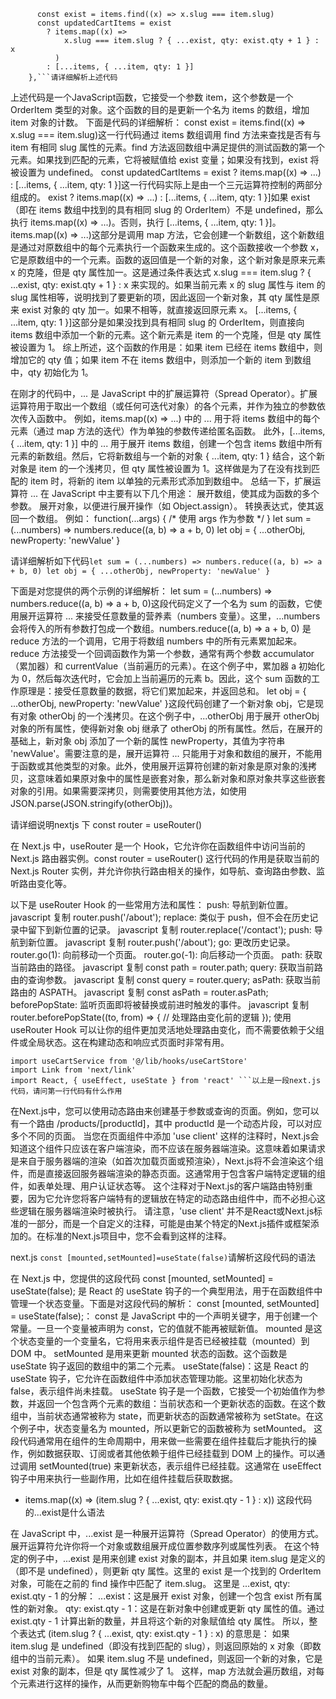```increase: (item: OrderItem) => {
      const exist = items.find((x) => x.slug === item.slug)
      const updatedCartItems = exist
        ? items.map((x) =>
            x.slug === item.slug ? { ...exist, qty: exist.qty + 1 } : x
          )
        : [...items, { ...item, qty: 1 }]
    },```请详细解析上述代码
```

上述代码是一个JavaScript函数，它接受一个参数 item，这个参数是一个 OrderItem 类型的对象。这个函数的目的是更新一个名为 items 的数组，增加 item 对象的计数。
下面是代码的详细解析：
const exist = items.find((x) => x.slug === item.slug)这一行代码通过 items 数组调用 find 方法来查找是否有与 item 有相同 slug 属性的元素。find 方法返回数组中满足提供的测试函数的第一个元素。如果找到匹配的元素，它将被赋值给 exist 变量；如果没有找到，exist 将被设置为 undefined。
const updatedCartItems = exist ? items.map((x) => ...) : [...items, { ...item, qty: 1 }]这一行代码实际上是由一个三元运算符控制的两部分组成的。
exist ? items.map((x) => ...) : [...items, { ...item, qty: 1 }]如果 exist（即在 items 数组中找到的具有相同 slug 的 OrderItem）不是 undefined，那么执行 items.map((x) => ...)。否则，执行 [...items, { ...item, qty: 1 }]。
items.map((x) => ...)这部分是调用 map 方法，它会创建一个新数组，这个新数组是通过对原数组中的每个元素执行一个函数来生成的。这个函数接收一个参数 x，它是原数组中的一个元素。函数的返回值是一个新的对象，这个新对象是原来元素 x 的克隆，但是 qty 属性加一。这是通过条件表达式 x.slug === item.slug ? { ...exist, qty: exist.qty + 1 } : x 来实现的。如果当前元素 x 的 slug 属性与 item 的 slug 属性相等，说明找到了要更新的项，因此返回一个新对象，其 qty 属性是原来 exist 对象的 qty 加一。如果不相等，就直接返回原元素 x。
[...items, { ...item, qty: 1 }]这部分是如果没找到具有相同 slug 的 OrderItem，则直接向 items 数组中添加一个新的元素。这个新元素是 item 的一个克隆，但是 qty 属性被设置为 1。
综上所述，这个函数的作用是：如果 item 已经在 items 数组中，则增加它的 qty 值；如果 item 不在 items 数组中，则添加一个新的 item 到数组中，qty 初始化为 1。

在刚才的代码中，... 是 JavaScript 中的扩展运算符（Spread Operator）。扩展运算符用于取出一个数组（或任何可迭代对象）的各个元素，并作为独立的参数依次传入函数中。
例如，items.map((x) => ...) 中的 ... 用于将 items 数组中的每个元素（通过 map 方法的迭代）作为单独的参数传递给匿名函数。
此外，[...items, { ...item, qty: 1 }] 中的 ... 用于展开 items 数组，创建一个包含 items 数组中所有元素的新数组。然后，它将新数组与一个新的对象 { ...item, qty: 1 } 结合，这个新对象是 item 的一个浅拷贝，但 qty 属性被设置为 1。这样做是为了在没有找到匹配的 item 时，将新的 item 以单独的元素形式添加到数组中。
总结一下，扩展运算符 ... 在 JavaScript 中主要有以下几个用途：
展开数组，使其成为函数的多个参数。
展开对象，以便进行展开操作（如 Object.assign）。
转换表达式，使其返回一个数组。
例如：
function(...args) { /* 使用 args 作为参数 */ }
let sum = (...numbers) => numbers.reduce((a, b) => a + b, 0)
let obj = { ...otherObj, newProperty: 'newValue' }

请详细解析如下代码```let sum = (...numbers) => numbers.reduce((a, b) => a + b, 0)
let obj = { ...otherObj, newProperty: 'newValue' }```

下面是对您提供的两个示例的详细解析：
let sum = (...numbers) => numbers.reduce((a, b) => a + b, 0)这段代码定义了一个名为 sum 的函数，它使用展开运算符 ... 来接受任意数量的营养素（numbers 变量）。这里，...numbers 会将传入的所有参数打包成一个数组。numbers.reduce((a, b) => a + b, 0) 是 reduce 方法的一个调用，它用于将数组 numbers 中的所有元素累加起来。reduce 方法接受一个回调函数作为第一个参数，通常有两个参数 accumulator（累加器）和 currentValue（当前遍历的元素）。在这个例子中，累加器 a 初始化为 0，然后每次迭代时，它会加上当前遍历的元素 b。因此，这个 sum 函数的工作原理是：接受任意数量的数据，将它们累加起来，并返回总和。
let obj = { ...otherObj, newProperty: 'newValue' }这段代码创建了一个新对象 obj，它是现有对象 otherObj 的一个浅拷贝。在这个例子中，...otherObj 用于展开 otherObj 对象的所有属性，使得新对象 obj 继承了 otherObj 的所有属性。然后，在展开的基础上，新对象 obj 添加了一个新的属性 newProperty，其值为字符串 'newValue'。需要注意的是，展开运算符 ... 只能用于对象和数组的展开，不能用于函数或其他类型的对象。此外，使用展开运算符创建的新对象是原对象的浅拷贝，这意味着如果原对象中的属性是嵌套对象，那么新对象和原对象共享这些嵌套对象的引用。如果需要深拷贝，则需要使用其他方法，如使用 JSON.parse(JSON.stringify(otherObj))。



请详细说明nextjs 下 const router = useRouter()

在 Next.js 中，useRouter 是一个 Hook，它允许你在函数组件中访问当前的 Next.js 路由器实例。const router = useRouter() 这行代码的作用是获取当前的 Next.js Router 实例，并允许你执行路由相关的操作，如导航、查询路由参数、监听路由变化等。

以下是 useRouter Hook 的一些常用方法和属性：
push: 导航到新位置。
javascript
复制
router.push('/about');
replace: 类似于 push，但不会在历史记录中留下到新位置的记录。
javascript
复制
router.replace('/contact');
push: 导航到新位置。
javascript
复制
router.push('/about');
go: 更改历史记录。
router.go(1): 向前移动一个页面。
router.go(-1): 向后移动一个页面。
path: 获取当前路由的路径。
javascript
复制
const path = router.path;
query: 获取当前路由的查询参数。
javascript
复制
const query = router.query;
asPath: 获取当前路由的 ASPATH。
javascript
复制
const asPath = router.asPath;
beforePopState: 监听页面即将被替换或前进时触发的事件。
javascript
复制
router.beforePopState((to, from) => {
  // 处理路由变化前的逻辑
});
使用 useRouter Hook 可以让你的组件更加灵活地处理路由变化，而不需要依赖于父组件或全局状态。这在构建动态和响应式页面时非常有用。



```'use client'
import useCartService from '@/lib/hooks/useCartStore'
import Link from 'next/link'
import React, { useEffect, useState } from 'react' ```以上是一段next.js代码，请问第一行代码有什么作用
```

在Next.js中，您可以使用动态路由来创建基于参数或查询的页面。例如，您可以有一个路由 /products/[productId]，其中 productId 是一个动态片段，可以对应多个不同的页面。
当您在页面组件中添加 'use client' 这样的注释时，Next.js会知道这个组件只应该在客户端渲染，而不应该在服务器端渲染。这意味着如果请求是来自于服务器端的渲染（如首次加载页面或预渲染），Next.js将不会渲染这个组件，而是直接返回服务器端渲染的静态页面。这通常用于包含客户端特定逻辑的组件，如表单处理、用户认证状态等。
这个注释对于Next.js的客户端路由特别重要，因为它允许您将客户端特有的逻辑放在特定的动态路由组件中，而不必担心这些逻辑在服务器端渲染时被执行。
请注意，'use client' 并不是React或Next.js标准的一部分，而是一个自定义的注释，可能是由某个特定的Next.js插件或框架添加的。在标准的Next.js项目中，您不会看到这样的注释。



next.js ```const [mounted,setMounted]=useState(false)```请解析这段代码的语法

在 Next.js 中，您提供的这段代码 const [mounted, setMounted] = useState(false); 是 React 的 useState 钩子的一个典型用法，用于在函数组件中管理一个状态变量。下面是对这段代码的解析：
const [mounted, setMounted] = useState(false);：
const 是 JavaScript 中的一个声明关键字，用于创建一个常量。一旦一个变量被声明为 const，它的值就不能再被赋新值。
mounted 是这个状态变量的一个变量名，它将用来表示组件是否已经被挂载（mounted）到 DOM 中。
setMounted 是用来更新 mounted 状态的函数。这个函数是 useState 钩子返回的数组中的第二个元素。
useState(false)：这是 React 的 useState 钩子，它允许在函数组件中添加状态管理功能。这里初始化状态为 false，表示组件尚未挂载。
useState 钩子是一个函数，它接受一个初始值作为参数，并返回一个包含两个元素的数组：当前状态和一个更新状态的函数。在这个数组中，当前状态通常被称为 state，而更新状态的函数通常被称为 setState。在这个例子中，状态变量名为 mounted，所以更新它的函数被称为 setMounted。
这段代码通常用在组件的生命周期中，用来做一些需要在组件挂载后才能执行的操作，例如数据获取、订阅或者其他依赖于组件已经挂载到 DOM 上的操作。可以通过调用 setMounted(true) 来更新状态，表示组件已经挂载。这通常在 useEffect 钩子中用来执行一些副作用，比如在组件挂载后获取数据。



+ items.map((x) => (item.slug ? { ...exist, qty: exist.qty - 1 } : x))  这段代码的...exist是什么语法

在 JavaScript 中，...exist 是一种展开运算符（Spread Operator）的使用方式。展开运算符允许你将一个对象或数组展开成位置参数序列或属性列表。
在这个特定的例子中，...exist 是用来创建 exist 对象的副本，并且如果 item.slug 是定义的（即不是 undefined），则更新 qty 属性。这里的 exist 是一个找到的 OrderItem 对象，可能在之前的 find 操作中匹配了 item.slug。
这里是 ...exist, qty: exist.qty - 1 的分解：
...exist：这是展开 exist 对象，创建一个包含 exist 所有属性的新对象。
qty: exist.qty - 1：这是在新对象中创建或更新 qty 属性的值。通过 exist.qty - 1 计算出新的数量，并且将这个新的对象赋值给 qty 属性。
所以，整个表达式 (item.slug ? { ...exist, qty: exist.qty - 1 } : x) 的意思是：
如果 item.slug 是 undefined（即没有找到匹配的 slug），则返回原始的 x 对象（即数组中的当前元素）。
如果 item.slug 不是 undefined，则返回一个新的对象，它是 exist 对象的副本，但是 qty 属性减少了 1。
这样，map 方法就会遍历数组，对每个元素进行这样的操作，从而更新购物车中每个匹配的商品的数量。